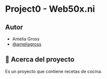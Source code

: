 # Project0 - Web50x.ni

## Autor

- Amelia Gross
- [@ameliagross](https://www.github.com/ameliagross)


## 🚀 Acerca del proyecto

Es un proyecto que contiene recetas de cocina.